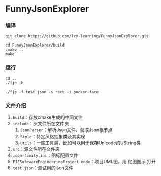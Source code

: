 # FunnyJsonExplorer

### 编译
```shell
git clone https://github.com/lzy-learning/FunnyJsonExplorer.git

cd FunnyJsonExplorer/build
cmake ..
make
```

### 运行
```shell
cd ..
./fje -h

./fje -f test.json -s rect -i pocker-face
```

### 文件介绍
1. `build`：存放cmake生成的中间文件
2. `include`：头文件所在文件夹
    1. `JsonParser`：解析Json文件、获取Json根节点
    2. `Style`：特定风格抽象类及其实现
    3. `Utils`：一些工具类，比如可以用于保存Unicode的UString类
3. `src`：源文件所在文件夹
4. `icon-family.ini`：图标配置文件
5. `FJESofewareEngineeringProject.eddx`：项目UML图，用 亿图图示 打开
6. `test.json`：测试用的json文件